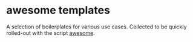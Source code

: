 # awesome templates

A selection of boilerplates for various use cases. Collected to be quickly rolled-out with the script [awesome](https://github.com/heussd/dotfiles/blob/main/.scripts/awesome).
